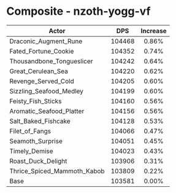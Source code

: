 # Composite - nzoth-yogg-vf
| Actor | DPS | Increase |
|---|:---:|:---:|
|Draconic_Augment_Rune|104468|0.86%|
|Fated_Fortune_Cookie|104352|0.74%|
|Thousandbone_Tongueslicer|104242|0.64%|
|Great_Cerulean_Sea|104220|0.62%|
|Revenge_Served_Cold|104205|0.60%|
|Sizzling_Seafood_Medley|104199|0.60%|
|Feisty_Fish_Sticks|104160|0.56%|
|Aromatic_Seafood_Platter|104156|0.56%|
|Salt_Baked_Fishcake|104128|0.53%|
|Filet_of_Fangs|104066|0.47%|
|Seamoth_Surprise|104051|0.45%|
|Timely_Demise|104023|0.43%|
|Roast_Duck_Delight|103906|0.31%|
|Thrice_Spiced_Mammoth_Kabob|103809|0.22%|
|Base|103581|0.00%|
